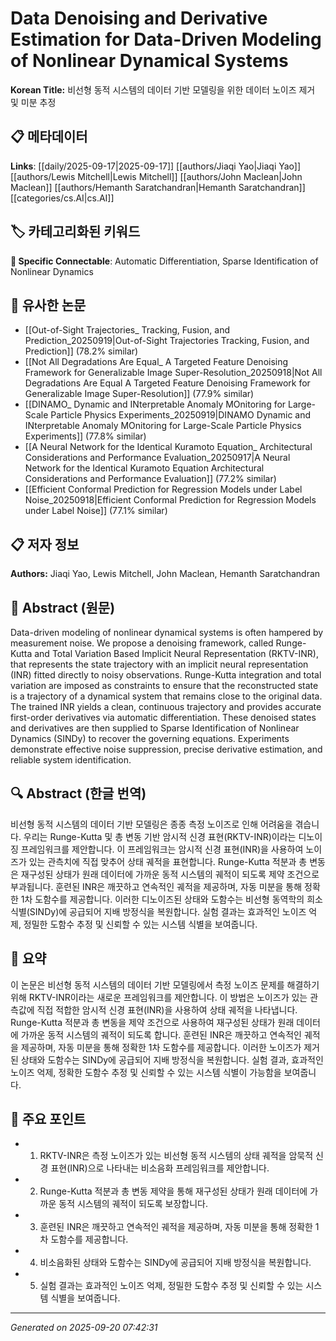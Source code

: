 # Data Denoising and Derivative Estimation for Data-Driven Modeling of Nonlinear Dynamical Systems

**Korean Title:** 비선형 동적 시스템의 데이터 기반 모델링을 위한 데이터 노이즈 제거 및 미분 추정

## 📋 메타데이터

**Links**: [[daily/2025-09-17|2025-09-17]] [[authors/Jiaqi Yao|Jiaqi Yao]] [[authors/Lewis Mitchell|Lewis Mitchell]] [[authors/John Maclean|John Maclean]] [[authors/Hemanth Saratchandran|Hemanth Saratchandran]] [[categories/cs.AI|cs.AI]]

## 🏷️ 카테고리화된 키워드
**🔗 Specific Connectable**: Automatic Differentiation, Sparse Identification of Nonlinear Dynamics

## 🔗 유사한 논문
- [[Out-of-Sight Trajectories_ Tracking, Fusion, and Prediction_20250919|Out-of-Sight Trajectories Tracking, Fusion, and Prediction]] (78.2% similar)
- [[Not All Degradations Are Equal_ A Targeted Feature Denoising Framework for Generalizable Image Super-Resolution_20250918|Not All Degradations Are Equal A Targeted Feature Denoising Framework for Generalizable Image Super-Resolution]] (77.9% similar)
- [[DINAMO_ Dynamic and INterpretable Anomaly MOnitoring for Large-Scale Particle Physics Experiments_20250919|DINAMO Dynamic and INterpretable Anomaly MOnitoring for Large-Scale Particle Physics Experiments]] (77.8% similar)
- [[A Neural Network for the Identical Kuramoto Equation_ Architectural Considerations and Performance Evaluation_20250917|A Neural Network for the Identical Kuramoto Equation Architectural Considerations and Performance Evaluation]] (77.2% similar)
- [[Efficient Conformal Prediction for Regression Models under Label Noise_20250918|Efficient Conformal Prediction for Regression Models under Label Noise]] (77.1% similar)

## 📋 저자 정보

**Authors:** Jiaqi Yao, Lewis Mitchell, John Maclean, Hemanth Saratchandran

## 📄 Abstract (원문)

Data-driven modeling of nonlinear dynamical systems is often hampered by
measurement noise. We propose a denoising framework, called Runge-Kutta and
Total Variation Based Implicit Neural Representation (RKTV-INR), that
represents the state trajectory with an implicit neural representation (INR)
fitted directly to noisy observations. Runge-Kutta integration and total
variation are imposed as constraints to ensure that the reconstructed state is
a trajectory of a dynamical system that remains close to the original data. The
trained INR yields a clean, continuous trajectory and provides accurate
first-order derivatives via automatic differentiation. These denoised states
and derivatives are then supplied to Sparse Identification of Nonlinear
Dynamics (SINDy) to recover the governing equations. Experiments demonstrate
effective noise suppression, precise derivative estimation, and reliable system
identification.

## 🔍 Abstract (한글 번역)

비선형 동적 시스템의 데이터 기반 모델링은 종종 측정 노이즈로 인해 어려움을 겪습니다. 우리는 Runge-Kutta 및 총 변동 기반 암시적 신경 표현(RKTV-INR)이라는 디노이징 프레임워크를 제안합니다. 이 프레임워크는 암시적 신경 표현(INR)을 사용하여 노이즈가 있는 관측치에 직접 맞추어 상태 궤적을 표현합니다. Runge-Kutta 적분과 총 변동은 재구성된 상태가 원래 데이터에 가까운 동적 시스템의 궤적이 되도록 제약 조건으로 부과됩니다. 훈련된 INR은 깨끗하고 연속적인 궤적을 제공하며, 자동 미분을 통해 정확한 1차 도함수를 제공합니다. 이러한 디노이즈된 상태와 도함수는 비선형 동역학의 희소 식별(SINDy)에 공급되어 지배 방정식을 복원합니다. 실험 결과는 효과적인 노이즈 억제, 정밀한 도함수 추정 및 신뢰할 수 있는 시스템 식별을 보여줍니다.

## 📝 요약

이 논문은 비선형 동적 시스템의 데이터 기반 모델링에서 측정 노이즈 문제를 해결하기 위해 RKTV-INR이라는 새로운 프레임워크를 제안합니다. 이 방법은 노이즈가 있는 관측값에 직접 적합한 암시적 신경 표현(INR)을 사용하여 상태 궤적을 나타냅니다. Runge-Kutta 적분과 총 변동을 제약 조건으로 사용하여 재구성된 상태가 원래 데이터에 가까운 동적 시스템의 궤적이 되도록 합니다. 훈련된 INR은 깨끗하고 연속적인 궤적을 제공하며, 자동 미분을 통해 정확한 1차 도함수를 제공합니다. 이러한 노이즈가 제거된 상태와 도함수는 SINDy에 공급되어 지배 방정식을 복원합니다. 실험 결과, 효과적인 노이즈 억제, 정확한 도함수 추정 및 신뢰할 수 있는 시스템 식별이 가능함을 보여줍니다.

## 🎯 주요 포인트

- 1. RKTV-INR은 측정 노이즈가 있는 비선형 동적 시스템의 상태 궤적을 암묵적 신경 표현(INR)으로 나타내는 비소음화 프레임워크를 제안합니다.

- 2. Runge-Kutta 적분과 총 변동 제약을 통해 재구성된 상태가 원래 데이터에 가까운 동적 시스템의 궤적이 되도록 보장합니다.

- 3. 훈련된 INR은 깨끗하고 연속적인 궤적을 제공하며, 자동 미분을 통해 정확한 1차 도함수를 제공합니다.

- 4. 비소음화된 상태와 도함수는 SINDy에 공급되어 지배 방정식을 복원합니다.

- 5. 실험 결과는 효과적인 노이즈 억제, 정밀한 도함수 추정 및 신뢰할 수 있는 시스템 식별을 보여줍니다.

---

*Generated on 2025-09-20 07:42:31*